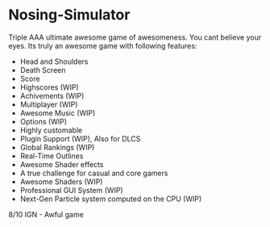 Nosing-Simulator
================

Triple AAA ultimate awesome game of awesomeness. You cant believe your eyes. Its truly an awesome game with following features:

* Head and Shoulders
* Death Screen
* Score
* Highscores (WIP)
* Achivements (WIP)
* Multiplayer (WIP)
* Awesome Music (WIP)
* Options (WIP)
* Highly customable
* Plugin Support (WIP), Also for DLCS
* Global Rankings (WIP)
* Real-Time Outlines
* Awesome Shader effects
* A true challenge for casual and core gamers
* Awesome Shaders (WIP)
* Professional GUI System (WIP)
* Next-Gen Particle system computed on the CPU (WIP)

8/10 IGN - Awful game
